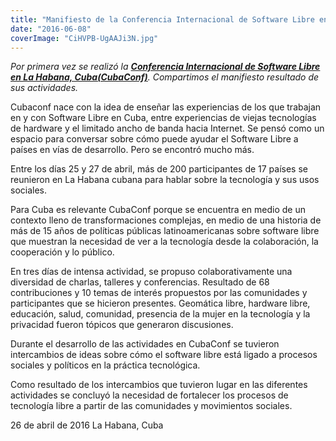 ```yaml
---
title: "Manifiesto de la Conferencia Internacional de Software Libre en Cuba"
date: "2016-06-08"
coverImage: "CiHVPB-UgAAJi3N.jpg"
---
```


_Por primera vez se realizó la **[Conferencia Internacional de Software Libre en La Habana, Cuba(CubaConf)](https://www.cubaconf.org/)**. Compartimos el manifiesto resultado de sus actividades._

Cubaconf nace con la idea de enseñar las experiencias de los que trabajan en y con Software Libre en Cuba, entre experiencias de viejas tecnologías de hardware y el limitado ancho de banda hacia Internet. Se pensó como un espacio para conversar sobre cómo puede ayudar el Software Libre a países en vías de desarrollo. Pero se encontró mucho más.

Entre los días 25 y 27 de abril, más de 200 participantes de 17 países se reunieron en La Habana cubana para hablar sobre la tecnología y sus usos sociales.

Para Cuba es relevante CubaConf porque se encuentra en medio de un contexto lleno de transformaciones complejas, en medio de una historia de más de 15 años de políticas públicas latinoamericanas sobre software libre que muestran la necesidad de ver a la tecnología desde la colaboración, la cooperación y lo público.

En tres días de intensa actividad, se propuso colaborativamente una diversidad de charlas, talleres y conferencias. Resultado de 68 contribuciones y 10 temas de interés propuestos por las comunidades y participantes que se hicieron presentes. Geomática libre, hardware libre, educación, salud, comunidad, presencia de la mujer en la tecnología y la privacidad fueron tópicos que generaron discusiones.

Durante el desarrollo de las actividades en CubaConf se tuvieron intercambios de ideas sobre cómo el software libre está ligado a procesos sociales y políticos en la práctica tecnológica.

Como resultado de los intercambios que tuvieron lugar en las diferentes actividades se concluyó la necesidad de fortalecer los procesos de tecnología libre a partir de las comunidades y movimientos sociales.

26 de abril de 2016 La Habana, Cuba
